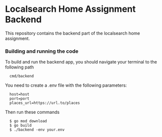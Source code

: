 # Localsearch Home Assignment Backend

This repository contains the backend part of the localsearch home assignment.

### Building and running the code

To build and run the backend app, you should navigate your terminal to the following path

```
  cmd/backend
```

You need to create a .env file with the following parameters:

```
  host=host
  port=port
  places_url=https://url.to/places
```

Then run these commands

```
  $ go mod download
  $ go build
  $ ./backend -env your.env
```
